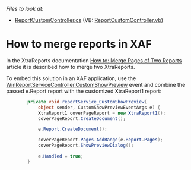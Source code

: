 <!-- default file list -->
*Files to look at*:

* [ReportCustomController.cs](./CS/Solution2.Module.Win/Controllers/ReportCustomController.cs) (VB: [ReportCustomController.vb](./VB/Solution2.Module.Win/Controllers/ReportCustomController.vb))
<!-- default file list end -->
# How to merge reports in XAF


<p>In the XtraReports documentation <a href="http://documentation.devexpress.com/#XtraReports/CustomDocument3321"><u>How to: Merge Pages of Two Reports</u></a>  article it is described how to merge two XtraReports.</p><p>To embed this solution in an XAF application, use the <a href="https://docs.devexpress.com/eXpressAppFramework/DevExpress.ExpressApp.ReportsV2.ReportServiceController.CustomShowPreview"><u>WinReportServiceController.CustomShowPreview</u></a> event and combine the passed e.Report report with the customized XtraReport1 report:<br />


```cs
        private void reportService_CustomShowPreview(
            object sender, CustomShowPreviewEventArgs e) {
            XtraReport1 coverPageReport = new XtraReport1();
            coverPageReport.CreateDocument();

            e.Report.CreateDocument();

            coverPageReport.Pages.AddRange(e.Report.Pages);
            coverPageReport.ShowPreviewDialog();

            e.Handled = true;
        }

```

 </p>

<br/>



